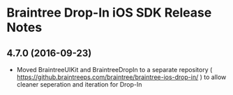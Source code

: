# Braintree Drop-In iOS SDK Release Notes

## 4.7.0 (2016-09-23)

* Moved BraintreeUIKit and BraintreeDropIn to a separate repository
  ( https://github.braintreeps.com/braintree/braintree-ios-drop-in/ )
  to allow cleaner seperation and iteration for Drop-In

